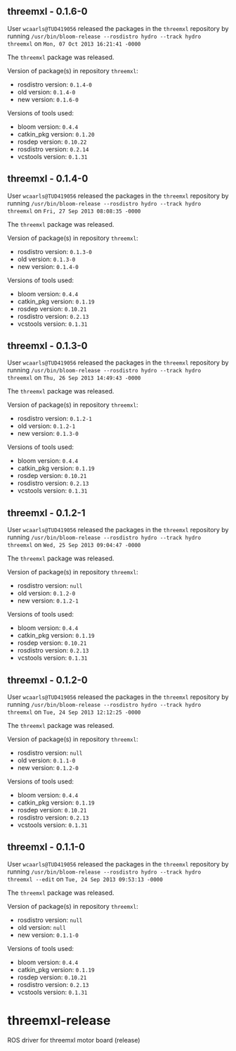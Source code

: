 ## threemxl - 0.1.6-0

User `wcaarls@TUD419056` released the packages in the `threemxl` repository by running `/usr/bin/bloom-release --rosdistro hydro --track hydro threemxl` on `Mon, 07 Oct 2013 16:21:41 -0000`

The `threemxl` package was released.

Version of package(s) in repository `threemxl`:
- rosdistro version: `0.1.4-0`
- old version: `0.1.4-0`
- new version: `0.1.6-0`

Versions of tools used:
- bloom version: `0.4.4`
- catkin_pkg version: `0.1.20`
- rosdep version: `0.10.22`
- rosdistro version: `0.2.14`
- vcstools version: `0.1.31`


## threemxl - 0.1.4-0

User `wcaarls@TUD419056` released the packages in the `threemxl` repository by running `/usr/bin/bloom-release --rosdistro hydro --track hydro threemxl` on `Fri, 27 Sep 2013 08:08:35 -0000`

The `threemxl` package was released.

Version of package(s) in repository `threemxl`:
- rosdistro version: `0.1.3-0`
- old version: `0.1.3-0`
- new version: `0.1.4-0`

Versions of tools used:
- bloom version: `0.4.4`
- catkin_pkg version: `0.1.19`
- rosdep version: `0.10.21`
- rosdistro version: `0.2.13`
- vcstools version: `0.1.31`


## threemxl - 0.1.3-0

User `wcaarls@TUD419056` released the packages in the `threemxl` repository by running `/usr/bin/bloom-release --rosdistro hydro --track hydro threemxl` on `Thu, 26 Sep 2013 14:49:43 -0000`

The `threemxl` package was released.

Version of package(s) in repository `threemxl`:
- rosdistro version: `0.1.2-1`
- old version: `0.1.2-1`
- new version: `0.1.3-0`

Versions of tools used:
- bloom version: `0.4.4`
- catkin_pkg version: `0.1.19`
- rosdep version: `0.10.21`
- rosdistro version: `0.2.13`
- vcstools version: `0.1.31`


## threemxl - 0.1.2-1

User `wcaarls@TUD419056` released the packages in the `threemxl` repository by running `/usr/bin/bloom-release --rosdistro hydro --track hydro threemxl` on `Wed, 25 Sep 2013 09:04:47 -0000`

The `threemxl` package was released.

Version of package(s) in repository `threemxl`:
- rosdistro version: `null`
- old version: `0.1.2-0`
- new version: `0.1.2-1`

Versions of tools used:
- bloom version: `0.4.4`
- catkin_pkg version: `0.1.19`
- rosdep version: `0.10.21`
- rosdistro version: `0.2.13`
- vcstools version: `0.1.31`


## threemxl - 0.1.2-0

User `wcaarls@TUD419056` released the packages in the `threemxl` repository by running `/usr/bin/bloom-release --rosdistro hydro --track hydro threemxl` on `Tue, 24 Sep 2013 12:12:25 -0000`

The `threemxl` package was released.

Version of package(s) in repository `threemxl`:
- rosdistro version: `null`
- old version: `0.1.1-0`
- new version: `0.1.2-0`

Versions of tools used:
- bloom version: `0.4.4`
- catkin_pkg version: `0.1.19`
- rosdep version: `0.10.21`
- rosdistro version: `0.2.13`
- vcstools version: `0.1.31`


## threemxl - 0.1.1-0

User `wcaarls@TUD419056` released the packages in the `threemxl` repository by running `/usr/bin/bloom-release --rosdistro hydro --track hydro threemxl --edit` on `Tue, 24 Sep 2013 09:53:13 -0000`

The `threemxl` package was released.

Version of package(s) in repository `threemxl`:
- rosdistro version: `null`
- old version: `null`
- new version: `0.1.1-0`

Versions of tools used:
- bloom version: `0.4.4`
- catkin_pkg version: `0.1.19`
- rosdep version: `0.10.21`
- rosdistro version: `0.2.13`
- vcstools version: `0.1.31`


threemxl-release
================

ROS driver for threemxl motor board (release)
